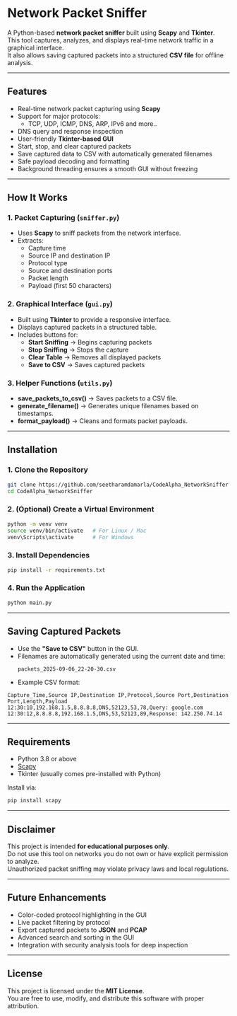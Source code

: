 # Network Packet Sniffer

A Python-based **network packet sniffer** built using **Scapy** and **Tkinter**.  
This tool captures, analyzes, and displays real-time network traffic in a graphical interface.  
It also allows saving captured packets into a structured **CSV file** for offline analysis.

---

## Features
- Real-time network packet capturing using **Scapy**
- Support for major protocols:
  - TCP, UDP, ICMP, DNS, ARP, IPv6 and more..
- DNS query and response inspection
- User-friendly **Tkinter-based GUI**
- Start, stop, and clear captured packets
- Save captured data to CSV with automatically generated filenames
- Safe payload decoding and formatting
- Background threading ensures a smooth GUI without freezing

---

## How It Works
### 1. Packet Capturing (`sniffer.py`)
- Uses **Scapy** to sniff packets from the network interface.
- Extracts:
  - Capture time
  - Source IP and destination IP
  - Protocol type
  - Source and destination ports
  - Packet length
  - Payload (first 50 characters)

### 2. Graphical Interface (`gui.py`)
- Built using **Tkinter** to provide a responsive interface.
- Displays captured packets in a structured table.
- Includes buttons for:
  - **Start Sniffing** → Begins capturing packets
  - **Stop Sniffing** → Stops the capture
  - **Clear Table** → Removes all displayed packets
  - **Save to CSV** → Saves captured packets

### 3. Helper Functions (`utils.py`)
- **save_packets_to_csv()** → Saves packets to a CSV file.
- **generate_filename()** → Generates unique filenames based on timestamps.
- **format_payload()** → Cleans and formats packet payloads.

---

## Installation
### 1. Clone the Repository
```bash
git clone https://github.com/seetharamdamarla/CodeAlpha_NetworkSniffer
cd CodeAlpha_NetworkSniffer

```

### 2. (Optional) Create a Virtual Environment
```bash
python -m venv venv
source venv/bin/activate   # For Linux / Mac
venv\Scripts\activate      # For Windows
```

### 3. Install Dependencies
```bash
pip install -r requirements.txt
```

### 4. Run the Application
```bash
python main.py
```

---

## Saving Captured Packets
- Use the **"Save to CSV"** button in the GUI.
- Filenames are automatically generated using the current date and time:
  ```
  packets_2025-09-06_22-20-30.csv
  ```
- Example CSV format:
```csv
Capture_Time,Source IP,Destination IP,Protocol,Source Port,Destination Port,Length,Payload
12:30:10,192.168.1.5,8.8.8.8,DNS,52123,53,78,Query: google.com
12:30:12,8.8.8.8,192.168.1.5,DNS,53,52123,89,Response: 142.250.74.14
```

---

## Requirements
- Python 3.8 or above
- [Scapy](https://scapy.net/)
- Tkinter (usually comes pre-installed with Python)

Install via:
```bash
pip install scapy
```

---

## Disclaimer
This project is intended **for educational purposes only**.  
Do not use this tool on networks you do not own or have explicit permission to analyze.  
Unauthorized packet sniffing may violate privacy laws and local regulations.

---

## Future Enhancements
- Color-coded protocol highlighting in the GUI
- Live packet filtering by protocol
- Export captured packets to **JSON** and **PCAP**
- Advanced search and sorting in the GUI
- Integration with security analysis tools for deep inspection

---

## License
This project is licensed under the **MIT License**.  
You are free to use, modify, and distribute this software with proper attribution.
